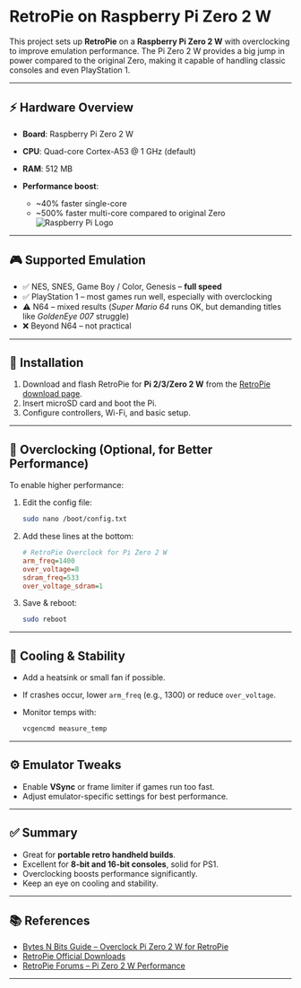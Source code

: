 # RetroPie on Raspberry Pi Zero 2 W

This project sets up **RetroPie** on a **Raspberry Pi Zero 2 W** with overclocking to improve emulation performance. The Pi Zero 2 W provides a big jump in power compared to the original Zero, making it capable of handling classic consoles and even PlayStation 1.

---

## ⚡ Hardware Overview

* **Board**: Raspberry Pi Zero 2 W
* **CPU**: Quad-core Cortex-A53 @ 1 GHz (default)
* **RAM**: 512 MB
* **Performance boost**:

  * \~40% faster single-core
  * \~500% faster multi-core compared to original Zero
![Raspberry Pi Logo](https://assets.raspberrypi.com/static/f03a00485ac096c1033ad1c4a530d63b/6fe49/zero2-close-up.webp)

---

## 🎮 Supported Emulation

* ✅ NES, SNES, Game Boy / Color, Genesis – **full speed**
* ✅ PlayStation 1 – most games run well, especially with overclocking
* ⚠️ N64 – mixed results (*Super Mario 64* runs OK, but demanding titles like *GoldenEye 007* struggle)
* ❌ Beyond N64 – not practical

---

## 🔧 Installation

1. Download and flash RetroPie for **Pi 2/3/Zero 2 W** from the [RetroPie download page](https://retropie.org.uk/download/).
2. Insert microSD card and boot the Pi.
3. Configure controllers, Wi-Fi, and basic setup.

---

## 🚀 Overclocking (Optional, for Better Performance)

To enable higher performance:

1. Edit the config file:

   ```bash
   sudo nano /boot/config.txt
   ```
2. Add these lines at the bottom:

   ```ini
   # RetroPie Overclock for Pi Zero 2 W
   arm_freq=1400
   over_voltage=8
   sdram_freq=533
   over_voltage_sdram=1
   ```
3. Save & reboot:

   ```bash
   sudo reboot
   ```

---

## 🧊 Cooling & Stability

* Add a heatsink or small fan if possible.
* If crashes occur, lower `arm_freq` (e.g., 1300) or reduce `over_voltage`.
* Monitor temps with:

  ```bash
  vcgencmd measure_temp
  ```

---

## ⚙️ Emulator Tweaks

* Enable **VSync** or frame limiter if games run too fast.
* Adjust emulator-specific settings for best performance.

---

## ✅ Summary

* Great for **portable retro handheld builds**.
* Excellent for **8-bit and 16-bit consoles**, solid for PS1.
* Overclocking boosts performance significantly.
* Keep an eye on cooling and stability.

---

## 📚 References

* [Bytes N Bits Guide – Overclock Pi Zero 2 W for RetroPie](https://bytesnbits.co.uk/raspberry-pi-zero-2-w-retropie/)
* [RetroPie Official Downloads](https://retropie.org.uk/download/)
* [RetroPie Forums – Pi Zero 2 W Performance](https://retropie.org.uk/forum/)

---
